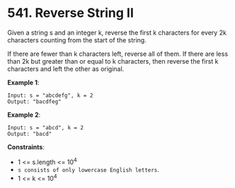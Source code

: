 # 541. Reverse String II

Given a string s and an integer k, reverse the first k characters for every 2k characters counting from the start of the string.

If there are fewer than k characters left, reverse all of them. If there are less than 2k but greater than or equal to k characters, then reverse the first k characters and left the other as original.

**Example 1**:
````
Input: s = "abcdefg", k = 2
Output: "bacdfeg"
````
**Example 2**:
````
Input: s = "abcd", k = 2
Output: "bacd"
````

**Constraints**:

- 1 <= s.length <= 10<sup>4</sup>
- `s consists of only lowercase English letters`.
- 1 <= k <= 10<sup>4</sup>
